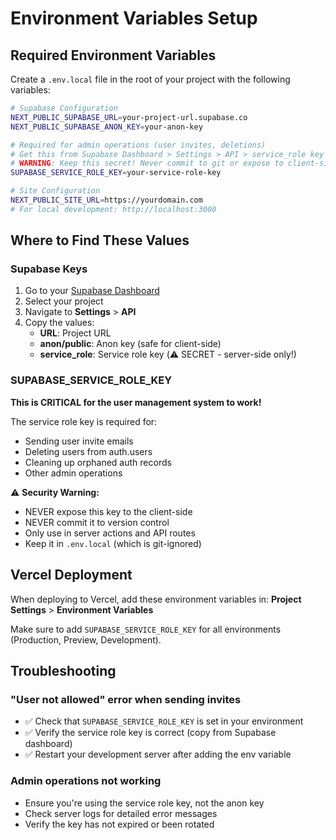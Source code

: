 # Environment Variables Setup

## Required Environment Variables

Create a `.env.local` file in the root of your project with the following variables:

```bash
# Supabase Configuration
NEXT_PUBLIC_SUPABASE_URL=your-project-url.supabase.co
NEXT_PUBLIC_SUPABASE_ANON_KEY=your-anon-key

# Required for admin operations (user invites, deletions)
# Get this from Supabase Dashboard > Settings > API > service_role key
# WARNING: Keep this secret! Never commit to git or expose to client-side code
SUPABASE_SERVICE_ROLE_KEY=your-service-role-key

# Site Configuration
NEXT_PUBLIC_SITE_URL=https://yourdomain.com
# For local development: http://localhost:3000
```

## Where to Find These Values

### Supabase Keys

1. Go to your [Supabase Dashboard](https://supabase.com/dashboard)
2. Select your project
3. Navigate to **Settings** > **API**
4. Copy the values:
   - **URL**: Project URL
   - **anon/public**: Anon key (safe for client-side)
   - **service_role**: Service role key (⚠️ SECRET - server-side only!)

### SUPABASE_SERVICE_ROLE_KEY

**This is CRITICAL for the user management system to work!**

The service role key is required for:
- Sending user invite emails
- Deleting users from auth.users
- Cleaning up orphaned auth records
- Other admin operations

⚠️ **Security Warning:**
- NEVER expose this key to the client-side
- NEVER commit it to version control
- Only use in server actions and API routes
- Keep it in `.env.local` (which is git-ignored)

## Vercel Deployment

When deploying to Vercel, add these environment variables in:
**Project Settings** > **Environment Variables**

Make sure to add `SUPABASE_SERVICE_ROLE_KEY` for all environments (Production, Preview, Development).

## Troubleshooting

### "User not allowed" error when sending invites
- ✅ Check that `SUPABASE_SERVICE_ROLE_KEY` is set in your environment
- ✅ Verify the service role key is correct (copy from Supabase dashboard)
- ✅ Restart your development server after adding the env variable

### Admin operations not working
- Ensure you're using the service role key, not the anon key
- Check server logs for detailed error messages
- Verify the key has not expired or been rotated

